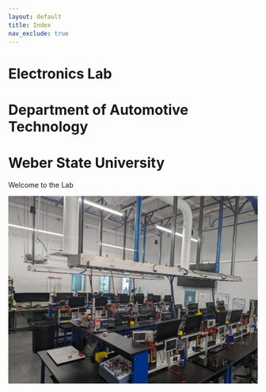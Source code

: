 ```yaml
---
layout: default
title: Index
nav_exclude: true
---
```


# Electronics Lab 
# Department of Automotive Technology
# Weber State University

Welcome to the Lab

![lab](assets\img\electronics_lab.jpg)
